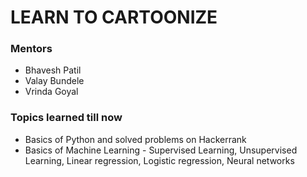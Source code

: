 # LEARN TO CARTOONIZE
### Mentors
* Bhavesh Patil
* Valay Bundele
* Vrinda Goyal
### Topics learned till now
* Basics of Python and solved problems on Hackerrank
* Basics of Machine Learning - Supervised Learning, Unsupervised Learning, Linear regression, Logistic regression, Neural networks
